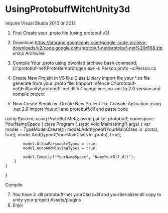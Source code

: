 # UsingProtobuffWitchUnity3d
require Visual Studia 2010 or 2012

1. First Create your .proto file (using protobuf v2) 
2. Download https://storage.googleapis.com/google-code-archive-downloads/v2/code.google.com/protobuf-net/protobuf-net%20r668.zip 
    unzip Archwive
    
3. Compile Your .proto using dwonlad archiwe bash command:
   C:\protobuf-net\ProtoGen\protogen.exe -i: Person.proto -o:Person.cs
   
4. Create New Projekt in VS like Class Liblary import file your *.cs file generate from your .proto file. Impport refence C:\protobuf-net\Full\unity\protobuff-net.dll
5 Change version .net to 2.0 version and compile project

6. Now Create Serializer. Create New Project like Console Aplication using .net 2.0 import Your.dll and protobuff.dll and paste code


using System;
using ProtoBuf.Meta;
using packet.protobuff;
namespace YourNameSpace
{
    class Program
    {
        static void Main(string[] args)
        {
            var model = TypeModel.Create();
            model.Add(typeof(YourMainClass in .proto), true);
            model.Add(typeof(YourMainClass in .proto), true);

            model.AllowParseableTypes = true;
            model.AutoAddMissingTypes = true;

            model.Compile("YourNameSpace", "NameYourDll.dll");
        }
    }
}


Compile

7. You have 3 .dll protobuff-net yourClass.dll and yourSerializer.dll copy to unity your project Assets/plugins
8. Enjoi
    
